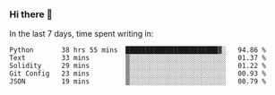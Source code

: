 ### Hi there 👋

In the last 7 days, time spent writing in:

<!--START_SECTION:waka-->
```text
Python       38 hrs 55 mins  ███████████████████████▓░   94.86 % 
Text         33 mins         ▒░░░░░░░░░░░░░░░░░░░░░░░░   01.37 % 
Solidity     29 mins         ▒░░░░░░░░░░░░░░░░░░░░░░░░   01.22 % 
Git Config   23 mins         ▒░░░░░░░░░░░░░░░░░░░░░░░░   00.93 % 
JSON         19 mins         ▒░░░░░░░░░░░░░░░░░░░░░░░░   00.79 % 
```
<!--END_SECTION:waka-->
<!--
**jimtje/jimtje** is a ✨ _special_ ✨ repository because its `README.md` (this file) appears on your GitHub profile.


Here are some ideas to get you started:

- 🔭 I’m currently working on ...
- 🌱 I’m currently learning ...
- 👯 I’m looking to collaborate on ...
- 🤔 I’m looking for help with ...
- 💬 Ask me about ...
- 📫 How to reach me: ...
- 😄 Pronouns: ...
- ⚡ Fun fact: ...
-->
